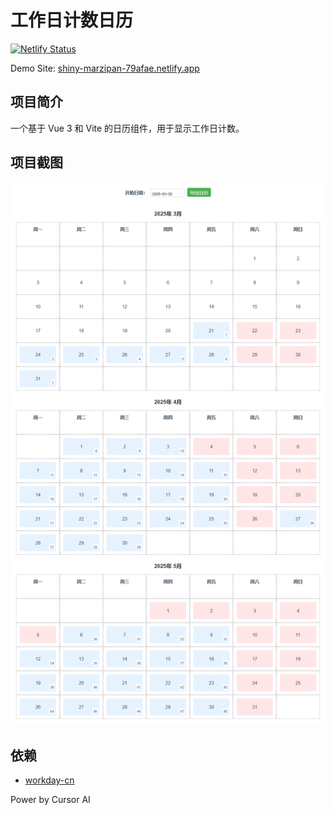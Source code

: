 # 工作日计数日历

[![Netlify Status](https://api.netlify.com/api/v1/badges/53143273-4ade-40f6-ad12-2f886254f62b/deploy-status)](https://app.netlify.com/sites/shiny-marzipan-79afae/deploys)

Demo Site: [shiny-marzipan-79afae.netlify.app](https://shiny-marzipan-79afae.netlify.app)

## 项目简介

一个基于 Vue 3 和 Vite 的日历组件，用于显示工作日计数。

## 项目截图
![image](./docs/calendar.png)

## 依赖

- [workday-cn](https://github.com/honxinn/workday-cn)

Power by Cursor AI
